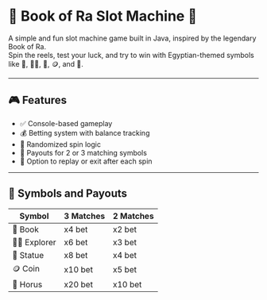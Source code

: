 # 📕 Book of Ra Slot Machine 🎰

A simple and fun slot machine game built in Java, inspired by the legendary Book of Ra.  
Spin the reels, test your luck, and try to win with Egyptian-themed symbols like 📕, 👳‍♂️, 🗿, 🪙, and 🦅.

---

## 🎮 Features

- ✅ Console-based gameplay
- 💰 Betting system with balance tracking
- 🎲 Randomized spin logic
- 🤑 Payouts for 2 or 3 matching symbols
- 🔁 Option to replay or exit after each spin

---

## 🧠 Symbols and Payouts

| Symbol | 3 Matches | 2 Matches |
|--------|-----------|-----------|
| 📕 Book       | x4 bet    | x2 bet    |
| 👳‍♂️ Explorer | x6 bet    | x3 bet    |
| 🗿 Statue     | x8 bet    | x4 bet    |
| 🪙 Coin       | x10 bet   | x5 bet    |
| 🦅 Horus      | x20 bet   | x10 bet   |
